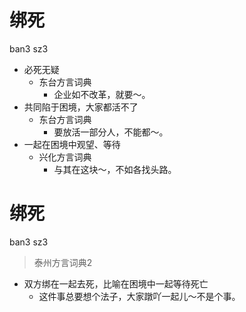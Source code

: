 # 绑死
ban3 sz3
+ 必死无疑
  * 东台方言词典
    - 企业如不改革，就要～。
+ 共同陷于困境，大家都活不了
  * 东台方言词典
    - 要放活一部分人，不能都～。
+ 一起在困境中观望、等待
  * 兴化方言词典
    - 与其在这块～，不如各找头路。


# 绑死
ban3 sz3
> 泰州方言词典2
- 双方绑在一起去死，比喻在困境中一起等待死亡
  - 这件事总要想个法子，大家蹾吖一起儿～不是个事。